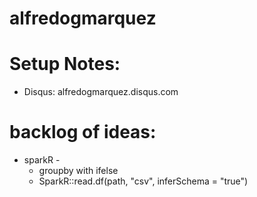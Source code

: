 # alfredogmarquez

# Setup Notes:
  - Disqus: alfredogmarquez.disqus.com

# backlog of ideas:
  - sparkR -
    - groupby with ifelse
    - SparkR::read.df(path, "csv", inferSchema = "true")
